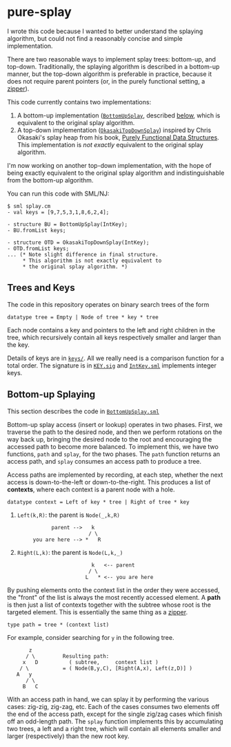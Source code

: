 # pure-splay

I wrote this code because I wanted to better understand the splaying algorithm,
but could not find a reasonably concise and simple implementation.

There are two reasonable ways to implement splay trees: bottom-up, and top-down.
Traditionally, the splaying algorithm is described in a bottom-up
manner, but the top-down algorithm is preferable in practice, because it does
not require parent pointers (or, in the purely functional setting, a
[zipper](https://en.wikipedia.org/wiki/Zipper_%28data_structure%29)).

This code currently contains two implementations:
  1. A bottom-up implementation ([`BottomUpSplay`](BottomUpSplay.sml),
  described [below](#bottom-up-splaying), which is equivalent to the original
  splay algorithm.
  2. A top-down implementation
  ([`OkasakiTopDownSplay`](OkasakiTopDownSplay.sml)) inspired by
  Chris Okasaki's splay heap from his book,
  [Purely Functional Data Structures](https://doi.org/10.1017/CBO9780511530104).
  This implementation is *not exactly* equivalent to the original splay
  algorithm.

I'm now working on another top-down implementation, with the hope of being
exactly equivalent to the original splay algorithm and indistinguishable
from the bottom-up algorithm.

You can run this code with SML/NJ:
```
$ sml splay.cm
- val keys = [9,7,5,3,1,8,6,2,4];

- structure BU = BottomUpSplay(IntKey);
- BU.fromList keys;

- structure OTD = OkasakiTopDownSplay(IntKey);
- OTD.fromList keys;
... (* Note slight difference in final structure.
     * This algorithm is not exactly equivalent to
     * the original splay algorithm. *)
```

## Trees and Keys

The code in this repository operates on binary search trees of the form
```
datatype tree = Empty | Node of tree * key * tree
```

Each node contains a key and pointers to the
left and right children in the tree, which recursively contain all keys
respectively smaller and larger than the key.

Details of keys are in [`keys/`](keys/). All we really need is a comparison
function for a total order. The signature is in [`KEY.sig`](keys/KEY.sig) and
[`IntKey.sml`](keys/IntKey.sml) implements integer keys.

## Bottom-up Splaying

This section describes the code in [`BottomUpSplay.sml`](BottomUpSplay.sml)

Bottom-up splay access (insert or lookup) operates in two phases.
First, we traverse the path to the desired node, and then we perform
rotations on the way back up, bringing the desired node to the root and
encouraging the accessed path to become more balanced. To implement this,
we have two functions, `path` and `splay`, for the two phases. The `path`
function returns an access path, and `splay` consumes an access path to
produce a tree.

Access paths are implemented by recording, at each step, whether the
next access is down-to-the-left or down-to-the-right. This produces a
list of **contexts**, where each context is a parent node with a hole.
```
datatype context = Left of key * tree | Right of tree * key
```

  1. `Left(k,R)`: the parent is `Node(_,k,R)`

                    parent -->   k
                                / \
              you are here --> *   R

  2. `Right(L,k)`: the parent is `Node(L,k,_)`

                                 k   <-- parent
                                / \
                               L   * <-- you are here

By pushing elements onto the context list in the order they were accessed,
the "front" of the list is always the most recently accessed element.
A **path** is then just a list of contexts together with the subtree whose
root is the targeted element. This is essentially the same thing
as a [zipper](https://en.wikipedia.org/wiki/Zipper_%28data_structure%29).

```
type path = tree * (context list)
```

For example, consider searching for `y` in the following tree.

           z
          / \         Resulting path:
         x   D          ( subtree,     context list )
        / \           = ( Node(B,y,C), [Right(A,x), Left(z,D)] )
       A   y
          / \
         B   C

With an access path in hand, we can splay it by performing the various
cases: zig-zig, zig-zag, etc. Each of the cases consumes two elements
off the end of the access path, except for the single zig/zag cases which
finish off an odd-length path. The `splay` function implements this by
accumulating two trees, a left and a right tree, which will contain all
elements smaller and larger (respectively) than the new root key.
